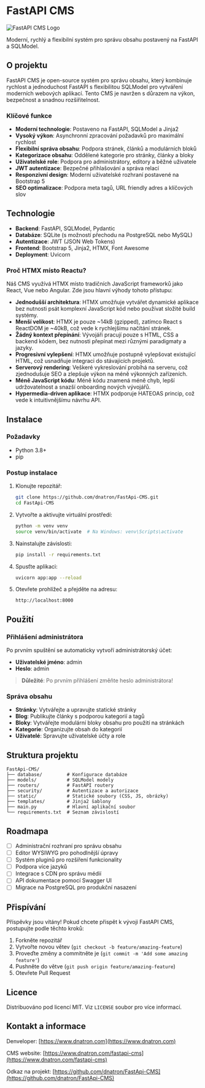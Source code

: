 # FastAPI CMS

![FastAPI CMS Logo](static/img/logo.png)

Moderní, rychlý a flexibilní systém pro správu obsahu postavený na FastAPI a SQLModel.

## O projektu

FastAPI CMS je open-source systém pro správu obsahu, který kombinuje rychlost a jednoduchost FastAPI s flexibilitou SQLModel pro vytváření moderních webových aplikací. Tento CMS je navržen s důrazem na výkon, bezpečnost a snadnou rozšiřitelnost.

### Klíčové funkce

- **Moderní technologie**: Postaveno na FastAPI, SQLModel a Jinja2
- **Vysoký výkon**: Asynchronní zpracování požadavků pro maximální rychlost
- **Flexibilní správa obsahu**: Podpora stránek, článků a modulárních bloků
- **Kategorizace obsahu**: Oddělené kategorie pro stránky, články a bloky
- **Uživatelské role**: Podpora pro administrátory, editory a běžné uživatele
- **JWT autentizace**: Bezpečné přihlašování a správa relací
- **Responzivní design**: Moderní uživatelské rozhraní postavené na Bootstrap 5
- **SEO optimalizace**: Podpora meta tagů, URL friendly adres a klíčových slov

## Technologie

- **Backend**: FastAPI, SQLModel, Pydantic
- **Databáze**: SQLite (s možností přechodu na PostgreSQL nebo MySQL)
- **Autentizace**: JWT (JSON Web Tokens)
- **Frontend**: Bootstrap 5, Jinja2, HTMX, Font Awesome
- **Deployment**: Uvicorn

### Proč HTMX místo Reactu?

Náš CMS využívá HTMX místo tradičních JavaScript frameworků jako React, Vue nebo Angular. Zde jsou hlavní výhody tohoto přístupu:

- **Jednodušší architektura**: HTMX umožňuje vytvářet dynamické aplikace bez nutnosti psát komplexní JavaScript kód nebo používat složité build systémy.
- **Menší velikost**: HTMX je pouze ~14kB (gzipped), zatímco React s ReactDOM je ~40kB, což vede k rychlejšímu načítání stránek.
- **Žádný kontext přepínání**: Vývojáři pracují pouze s HTML, CSS a backend kódem, bez nutnosti přepínat mezi různými paradigmaty a jazyky.
- **Progresivní vylepšení**: HTMX umožňuje postupně vylepšovat existující HTML, což usnadňuje integraci do stávajících projektů.
- **Serverový rendering**: Veškeré vykreslování probíhá na serveru, což zjednodušuje SEO a zlepšuje výkon na méně výkonných zařízeních.
- **Méně JavaScript kódu**: Méně kódu znamená méně chyb, lepší udržovatelnost a snazší onboarding nových vývojářů.
- **Hypermedia-driven aplikace**: HTMX podporuje HATEOAS princip, což vede k intuitivnějšímu návrhu API.

## Instalace

### Požadavky

- Python 3.8+
- pip

### Postup instalace

1. Klonujte repozitář:
   ```bash
   git clone https://github.com/dnatron/FastApi-CMS.git
   cd FastApi-CMS
   ```

2. Vytvořte a aktivujte virtuální prostředí:
   ```bash
   python -m venv venv
   source venv/bin/activate  # Na Windows: venv\Scripts\activate
   ```

3. Nainstalujte závislosti:
   ```bash
   pip install -r requirements.txt
   ```

4. Spusťte aplikaci:
   ```bash
   uvicorn app:app --reload
   ```

5. Otevřete prohlížeč a přejděte na adresu:
   ```
   http://localhost:8000
   ```

## Použití

### Přihlášení administrátora

Po prvním spuštění se automaticky vytvoří administrátorský účet:
- **Uživatelské jméno**: admin
- **Heslo**: admin

> **Důležité**: Po prvním přihlášení změňte heslo administrátora!

### Správa obsahu

- **Stránky**: Vytvářejte a upravujte statické stránky
- **Blog**: Publikujte články s podporou kategorií a tagů
- **Bloky**: Vytvářejte modulární bloky obsahu pro použití na stránkách
- **Kategorie**: Organizujte obsah do kategorií
- **Uživatelé**: Spravujte uživatelské účty a role

## Struktura projektu

```
FastApi-CMS/
├── database/         # Konfigurace databáze
├── models/           # SQLModel modely
├── routers/          # FastAPI routery
├── security/         # Autentizace a autorizace
├── static/           # Statické soubory (CSS, JS, obrázky)
├── templates/        # Jinja2 šablony
├── main.py           # Hlavní aplikační soubor
└── requirements.txt  # Seznam závislostí
```

## Roadmapa

- [ ] Administrační rozhraní pro správu obsahu
- [ ] Editor WYSIWYG pro pohodlnější úpravy
- [ ] Systém pluginů pro rozšíření funkcionality
- [ ] Podpora více jazyků
- [ ] Integrace s CDN pro správu médií
- [ ] API dokumentace pomocí Swagger UI
- [ ] Migrace na PostgreSQL pro produkční nasazení

## Přispívání

Příspěvky jsou vítány! Pokud chcete přispět k vývoji FastAPI CMS, postupujte podle těchto kroků:

1. Forkněte repozitář
2. Vytvořte novou větev (`git checkout -b feature/amazing-feature`)
3. Proveďte změny a commitněte je (`git commit -m 'Add some amazing feature'`)
4. Pushněte do větve (`git push origin feature/amazing-feature`)
5. Otevřete Pull Request

## Licence

Distribuováno pod licencí MIT. Viz `LICENSE` soubor pro více informací.

## Kontakt a informace

Denveloper: [https://www.dnatron.com](https://www.dnatron.com)

CMS website: [https://www.dnatron.com/fastapi-cms](https://www.dnatron.com/fastapi-cms)

Odkaz na projekt: [https://github.com/dnatron/FastApi-CMS](https://github.com/dnatron/FastApi-CMS)
